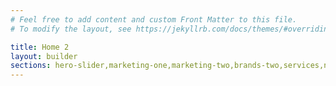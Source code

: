 ```yaml
---
# Feel free to add content and custom Front Matter to this file.
# To modify the layout, see https://jekyllrb.com/docs/themes/#overriding-theme-defaults

title: Home 2
layout: builder
sections: hero-slider,marketing-one,marketing-two,brands-two,services,numbers,projects-featured,testimonial-two,team-one,blog-carousel-two,cta-two
---
```

